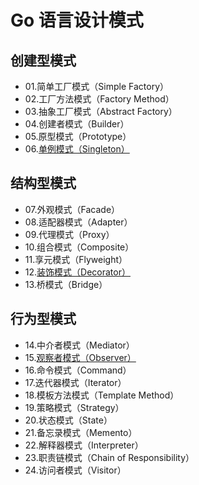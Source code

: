# Go 语言设计模式

## 创建型模式

- 01.简单工厂模式（Simple Factory）
- 02.工厂方法模式（Factory Method）
- 03.抽象工厂模式（Abstract Factory）
- 04.创建者模式（Builder）
- 05.原型模式（Prototype）
- 06.[单例模式（Singleton）](./singleton)

## 结构型模式

- 07.外观模式（Facade）
- 08.适配器模式（Adapter）
- 09.代理模式（Proxy）
- 10.组合模式（Composite）
- 11.享元模式（Flyweight）
- 12.[装饰模式（Decorator）](./decorator)
- 13.桥模式（Bridge）

## 行为型模式

- 14.中介者模式（Mediator）
- 15.[观察者模式（Observer）](./observer)
- 16.命令模式（Command）
- 17.迭代器模式（Iterator）
- 18.模板方法模式（Template Method）
- 19.策略模式（Strategy）
- 20.状态模式（State）
- 21.备忘录模式（Memento）
- 22.解释器模式（Interpreter）
- 23.职责链模式（Chain of Responsibility）
- 24.访问者模式（Visitor）
